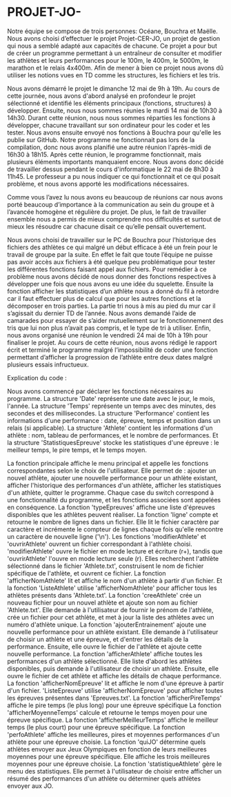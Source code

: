 # PROJET-JO-

Notre équipe se compose de trois personnes: Océane, Bouchra et Maëlle. Nous avons choisi d’effectuer le projet Projet-CER-JO, un projet de gestion qui nous a semblé adapté aux capacités de chacune. Ce projet a pour but de créer un programme permettant à un entraîneur de consulter et modifier les athlètes et leurs performances pour le 100m, le 400m, le 5000m, le marathon et le relais 4x400m. Afin de mener à bien ce projet nous avons dû utiliser les notions vues en TD comme les structures, les fichiers et les tris.

Nous avons démarré le projet le dimanche 12 mai de 9h à 19h. Au cours de cette journée, nous avons d'abord analysé en profondeur le projet sélectionné et identifié les éléments principaux (fonctions, structures) à développer. Ensuite, nous nous sommes réunies le mardi 14 mai de 10h30 à 14h30. Durant cette réunion, nous nous sommes réparties les fonctions à développer, chacune travaillant sur son ordinateur pour les coder et les tester. Nous avons ensuite envoyé nos fonctions à Bouchra pour qu'elle les publie sur GitHub. Notre programme ne fonctionnait pas lors de la compilation, donc nous avons planifié une autre réunion l'après-midi de 16h30 à 18h15. Après cette réunion, le programme fonctionnait, mais plusieurs éléments importants manquaient encore. Nous avons donc décidé de travailler dessus pendant le cours d'informatique le 22 mai de 8h30 à 11h45. Le professeur a pu nous indiquer ce qui fonctionnait et ce qui posait problème, et nous avons apporté les modifications nécessaires.

Comme vous l’avez lu nous avons eu beaucoup de réunions car nous avons porté beaucoup d’importance à la communication au sein du groupe et à l’avancée homogène et régulière du projet. De plus, le fait de travailler ensemble nous a permis de mieux comprendre nos difficultés et surtout de mieux les résoudre car chacune disait ce qu’elle pensait ouvertement.

Nous avons choisi de travailler sur le PC de Bouchra pour l’historique des fichiers des athlètes ce qui malgré un début efficace à été un frein pour le travail de groupe par la suite. En effet le fait que toute l’équipe ne puisse pas avoir accès aux fichiers à été quelque peu problématique pour tester les différentes fonctions faisant appel aux fichiers. Pour remédier à ce problème nous avons décidé de nous donner des fonctions respectives à développer une fois que nous avons eu une idée du squelette. Ensuite la fonction afficher les statistiques d’un athlète nous a donné du fil à retordre car il faut effectuer plus de calcul que pour les autres fonctions et la décomposer en trois parties. La partie tri nous à mis au pied du mur car il s’agissait du dernier TD de l’année. Nous avons demandé l’aide de camarades pour essayer de s’aider mutuellement sur le fonctionnement des tris que lui non plus n’avait pas compris, et le type de tri à utiliser. 
Enfin, nous avons organisé une réunion le vendredi 24 mai de 10h à 19h pour finaliser le projet. Au cours de cette réunion, nous avons rédigé le rapport écrit et terminé le programme malgré l’impossibilité de coder une fonction permettant d’afficher la progression de l’athlète entre deux dates malgré plusieurs essais infructueux.

Explication du code : 

Nous avons commencé par déclarer les fonctions nécessaires au programme. La structure 'Date' représente une date avec le jour, le mois, l'année. La structure 'Temps' représente un temps avec des minutes, des secondes et des millisecondes. La structure 'Performance' contient les informations d'une performance : date, épreuve, temps et position dans un relais (si applicable). La structure 'Athlete' contient les informations d'un athlète : nom, tableau de performances, et le nombre de performances. Et la structure 'StatistiquesEpreuve' stocke les statistiques d'une épreuve : le meilleur temps, le pire temps, et le temps moyen.

La fonction principale affiche le menu principal et appelle les fonctions correspondantes selon le choix de l'utilisateur. Elle permet de : ajouter un nouvel athlète, ajouter une nouvelle performance pour un athlète existant, afficher l'historique des performances d'un athlète, afficher les statistiques d'un athlète, quitter le programme. Chaque case du switch correspond à une fonctionnalité du programme, et les fonctions associées sont appelées en conséquence. 
La fonction 'typeEpreuves' affiche une liste d'épreuves disponibles que les athlètes peuvent réaliser. 
La fonction 'ligne' compte et retourne le nombre de lignes dans un fichier. Elle lit le fichier caractère par caractère et incrémente le compteur de lignes chaque fois qu'elle rencontre un caractère de nouvelle ligne ('\n'). 
Les fonctions 'modifierAthlete' et 'ouvrirAthlete' ouvrent un fichier correspondant à l'athlète choisi. 'modifierAthlete' ouvre le fichier en mode lecture et écriture (r+), tandis que 'ouvrirAthlete' l'ouvre en mode lecture seule (r). Elles recherchent l'athlète sélectionné dans le fichier 'Athlete.txt', construisent le nom de fichier spécifique de l'athlète, et ouvrent ce fichier.
La fonction 'afficherNomAthlete' lit et affiche le nom d'un athlète à partir d'un fichier. Et la fonction 'ListeAthlete' utilise 'afficherNomAthlete' pour afficher tous les athlètes présents dans 'Athlete.txt'.
La fonction 'creeAthlete' crée un nouveau fichier pour un nouvel athlète et ajoute son nom au fichier 'Athlete.txt'. Elle demande à l'utilisateur de fournir le prénom de l'athlète, crée un fichier pour cet athlète, et met à jour la liste des athlètes avec un numéro d'athlète unique.
La fonction 'ajouterEntrainement' ajoute une nouvelle performance pour un athlète existant. Elle demande à l'utilisateur de choisir un athlète et une épreuve, et d'entrer les détails de la performance. Ensuite, elle ouvre le fichier de l'athlète et ajoute cette nouvelle performance.
La fonction 'afficherAthlete' affiche toutes les performances d'un athlète sélectionné. Elle liste d'abord les athlètes disponibles, puis demande à l'utilisateur de choisir un athlète. Ensuite, elle ouvre le fichier de cet athlète et affiche les détails de chaque performance.
La fonction 'afficherNomEpreuve' lit et affiche le nom d'une épreuve à partir d'un fichier. 'ListeEpreuve' utilise 'afficherNomEpreuve' pour afficher toutes les épreuves présentes dans 'Epreuves.txt'.
La fonction 'afficherPireTemps' affiche le pire temps (le plus long) pour une épreuve spécifique
La fonction 'afficherMoyenneTemps' calcule et retourne le temps moyen pour une épreuve spécifique.
La fonction 'afficherMeilleurTemps' affiche le meilleur temps (le plus court) pour une épreuve spécifique.
La fonction 'perfoAthlete' affiche les meilleures, pires et moyennes performances d'un athlète pour une épreuve choisie.
La fonction 'quiJO' détermine quels athlètes envoyer aux Jeux Olympiques en fonction de leurs meilleures moyennes pour une épreuve spécifique. Elle affiche les trois meilleures moyennes pour une épreuve choisie.
La fonction 'statistiqueAthlete' gère le menu des statistiques. Elle permet à l'utilisateur de choisir entre afficher un résumé des performances d'un athlète ou déterminer quels athlètes envoyer aux JO.